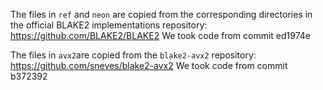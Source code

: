 The files in `ref` and `neon` are copied from the corresponding directories in the official BLAKE2 implementations repository:
https://github.com/BLAKE2/BLAKE2
We took code from commit ed1974e

The files in `avx2`are copied from the `blake2-avx2` repository:
https://github.com/sneves/blake2-avx2
We took code from commit b372392



